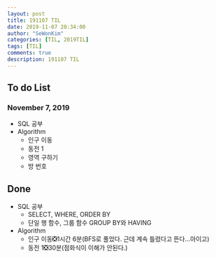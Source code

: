 ```yaml
---
layout: post
title: 191107 TIL
date: 2019-11-07 20:34:00
author: "SeWonKim"
categories: [TIL, 2019TIL]
tags: [TIL]
comments: true
description: 191107 TIL
---
```


## To do List

### November 7, 2019

- SQL 공부
- Algorithm
    - 인구 이동
    - 동전 1
    - 영역 구하기
    - 방 번호


## Done

- SQL 공부
    - SELECT, WHERE, ORDER BY
    - 단일 행 함수, 그룹 함수 GROUP BY와 HAVING
- Algorithm
    - 인구 이동❎1시간 6분(BFS로 풀었다. 근데 계속 틀렸다고 뜬다...아이고)
    - 동전 1❎30분(점화식이 이해가 안된다.)

